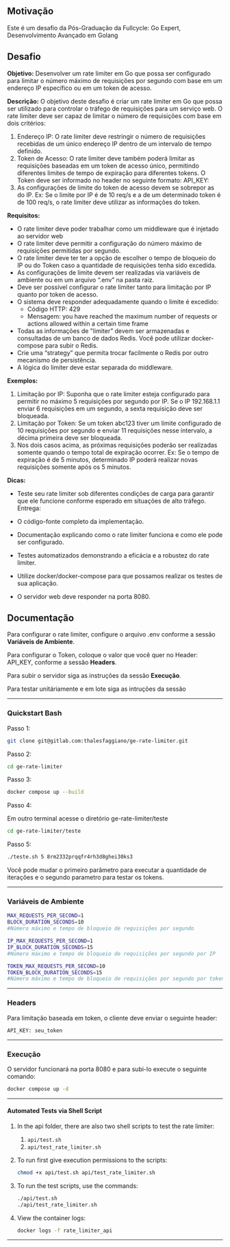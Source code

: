 
## Motivação

Este é um desafio da Pós-Graduação da Fullcycle: Go Expert, Desenvolvimento Avançado em Golang

## Desafio

**Objetivo:** 
Desenvolver um rate limiter em Go que possa ser configurado para limitar o número máximo de requisições por segundo com base em um endereço IP específico ou em um token de acesso.

**Descrição:**
O objetivo deste desafio é criar um rate limiter em Go que possa ser utilizado para controlar o tráfego de requisições para um serviço web. O rate limiter deve ser capaz de limitar o número de requisições com base em dois critérios:

1. Endereço IP: O rate limiter deve restringir o número de requisições recebidas de um único endereço IP dentro de um intervalo de tempo definido.
2. Token de Acesso: O rate limiter deve também poderá limitar as requisições baseadas em um token de acesso único, permitindo diferentes limites de tempo de expiração para diferentes tokens. O Token deve ser informado no header no seguinte formato:
API_KEY: <TOKEN>
3. As configurações de limite do token de acesso devem se sobrepor as do IP. Ex: Se o limite por IP é de 10 req/s e a de um determinado token é de 100 req/s, o rate limiter deve utilizar as informações do token.

**Requisitos:**

- O rate limiter deve poder trabalhar como um middleware que é injetado ao servidor web
- O rate limiter deve permitir a configuração do número máximo de requisições permitidas por segundo.
- O rate limiter deve ter ter a opção de escolher o tempo de bloqueio do IP ou do Token caso a quantidade de requisições tenha sido excedida.
- As configurações de limite devem ser realizadas via variáveis de ambiente ou em um arquivo “.env” na pasta raiz.
- Deve ser possível configurar o rate limiter tanto para limitação por IP quanto por token de acesso.
- O sistema deve responder adequadamente quando o limite é excedido:
	- Código HTTP: 429
	- Mensagem: you have reached the maximum number of requests or actions allowed within a certain time frame
- Todas as informações de "limiter” devem ser armazenadas e consultadas de um banco de dados Redis. Você pode utilizar docker-compose para subir o Redis.
- Crie uma “strategy” que permita trocar facilmente o Redis por outro mecanismo de persistência.
- A lógica do limiter deve estar separada do middleware.

**Exemplos:**

1. Limitação por IP: Suponha que o rate limiter esteja configurado para permitir no máximo 5 requisições por segundo por IP. Se o IP 192.168.1.1 enviar 6 requisições em um segundo, a sexta requisição deve ser bloqueada.
2. Limitação por Token: Se um token abc123 tiver um limite configurado de 10 requisições por segundo e enviar 11 requisições nesse intervalo, a décima primeira deve ser bloqueada.
3. Nos dois casos acima, as próximas requisições poderão ser realizadas somente quando o tempo total de expiração ocorrer. Ex: Se o tempo de expiração é de 5 minutos, determinado IP poderá realizar novas requisições somente após os 5 minutos.

**Dicas:**

- Teste seu rate limiter sob diferentes condições de carga para garantir que ele funcione conforme esperado em situações de alto tráfego.
Entrega:

- O código-fonte completo da implementação.
- Documentação explicando como o rate limiter funciona e como ele pode ser configurado.
- Testes automatizados demonstrando a eficácia e a robustez do rate limiter.
- Utilize docker/docker-compose para que possamos realizar os testes de sua aplicação.
- O servidor web deve responder na porta 8080.

## Documentação


Para configurar o rate limiter, configure o arquivo .env conforme a sessão **Variáveis de Ambiente**.

Para configurar o Token, coloque o valor que você quer no Header: API_KEY, conforme a sessão **Headers**.

Para subir o servidor siga as instruções da sessão **Execução**.

Para testar unitáriamente e em lote siga as intruções da sessão 

---
### Quickstart Bash

Passo 1:

```Bash
git clone git@gitlab.com:thalesfaggiano/ge-rate-limiter.git
```

Passo 2:

```Bash
cd ge-rate-limiter
```

Passo 3:

```Bash
docker compose up --build
```

Passo 4:

Em outro terminal acesse o diretório ge-rate-limiter/teste

```Bash
cd ge-rate-limiter/teste
```

Passo 5:

```Bash
./teste.sh 5 8rm2332prqqfr4rh3d8ghei30ks3
```

Você pode mudar o primeiro parâmetro para executar a quantidade de iterações e o segundo parametro para testar os tokens.

---
### Variáveis de Ambiente

```Bash 
MAX_REQUESTS_PER_SECOND=1
BLOCK_DURATION_SECONDS=10
#Número máximo e tempo de bloqueio de requisições por segundo

IP_MAX_REQUESTS_PER_SECOND=1
IP_BLOCK_DURATION_SECONDS=15
#Número máximo e tempo de bloqueio de requisições por segundo por IP

TOKEN_MAX_REQUESTS_PER_SECOND=10
TOKEN_BLOCK_DURATION_SECONDS=15
#Número máximo e tempo de bloqueio de requisições por segundo por token
```

---
### Headers

Para limitação baseada em token, o cliente deve enviar o seguinte header:

```API_KEY: seu_token```

---

### Execução

O servidor funcionará na porta 8080 e para subi-lo execute o seguinte comando:

```Bash
docker compose up -d
```
---
#### Automated Tests via Shell Script

1. In the api folder, there are also two shell scripts to test the rate limiter:
    1. `api/test.sh `
    2. `api/test_rate_limiter.sh`
2. To run first give execution permissions to the scripts:
   ```sh
   chmod +x api/test.sh api/test_rate_limiter.sh
   ```
3. To run the test scripts, use the commands:
    ```sh
    ./api/test.sh
    ./api/test_rate_limiter.sh
    ```

4. View the container logs:
    ```sh
    docker logs -f rate_limiter_api
    ```
---